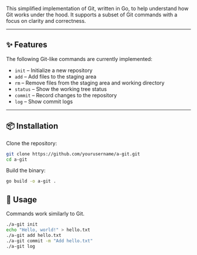 This simplified implementation of Git, written in Go, to help understand how Git works under the hood. It supports a subset of Git commands with a focus on clarity and correctness.

---

## ✨ Features

The following Git-like commands are currently implemented:

- `init` – Initialize a new repository
- `add` – Add files to the staging area
- `rm` – Remove files from the staging area and working directory
- `status` – Show the working tree status
- `commit` – Record changes to the repository
- `log` – Show commit logs

---

## 📦 Installation

Clone the repository:

```bash
git clone https://github.com/yourusername/a-git.git
cd a-git
```

Build the binary:

```bash
go build -o a-git .
```

## 🚀 Usage
Commands work similarly to Git.

```bash
./a-git init
echo "Hello, world!" > hello.txt
./a-git add hello.txt
./a-git commit -m "Add hello.txt"
./a-git log
```
